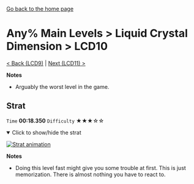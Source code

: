 [Go back to the home page](https://github.com/Doublevil/scbspeedrun)

# Any% Main Levels > Liquid Crystal Dimension > LCD10

[< Back (LCD9)](https://github.com/Doublevil/scbspeedrun/blob/main/levels/any_ml/LCD/LCD9.md) | [Next (LCD11) >](https://github.com/Doublevil/scbspeedrun/blob/main/levels/any_ml/LCD/LCD11.md)

**Notes**
- Arguably the worst level in the game.

## Strat

`Time` **00:18.350** `Difficulty` ★★★☆☆
<details open>
  <summary>Click to show/hide the strat</summary>

  [![Strat animation](https://github.com/Doublevil/scbspeedrun/blob/main/media/levels/LCD/LCD10_Strat.webp)](https://github.com/Doublevil/scbspeedrun/blob/main/media/levels/LCD/LCD10_Strat.mp4?raw=true)

  **Notes**
  - Doing this level fast might give you some trouble at first. This is just memorization. There is almost nothing you have to react to.
</details>
